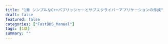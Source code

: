 ```yaml
---
title: "1章 シンプルなC++パブリッシャーとサブスクライバーアプリケーションの作成"
draft: false
featured: false
categories: ["FastDDS_Manual"]
tags: [1章]
summary: ""
---
```

